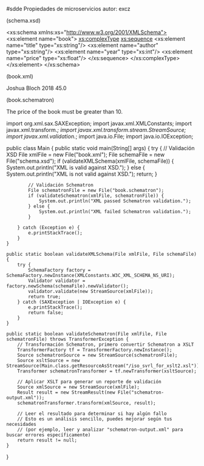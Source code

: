 #sdde Propiedades de microservicios
autor: excz

(schema.xsd)
<?xml version="1.0"?>
<xs:schema xmlns:xs="http://www.w3.org/2001/XMLSchema">
    <xs:element name="book">
        <xs:complexType>
            <xs:sequence>
                <xs:element name="title" type="xs:string"/>
                <xs:element name="author" type="xs:string"/>
                <xs:element name="year" type="xs:int"/>
                <xs:element name="price" type="xs:float"/>
            </xs:sequence>
        </xs:complexType>
    </xs:element>
</xs:schema>

(book.xml)
<?xml version="1.0"?>
<book>
    <title>Effective Java</title>
    <author>Joshua Bloch</author>
    <year>2018</year>
    <price>45.0</price>
</book>

(book.schematron)
<?xml version="1.0" encoding="UTF-8"?>
<schema xmlns="http://purl.oclc.org/dsdl/schematron">
    <pattern id="price-validation">
        <rule context="book">
            <assert test="price > 10">The price of the book must be greater than 10.</assert>
        </rule>
    </pattern>
</schema>

import org.xml.sax.SAXException;
import javax.xml.XMLConstants;
import javax.xml.transform.*;
import javax.xml.transform.stream.StreamSource;
import javax.xml.validation.*;
import java.io.File;
import java.io.IOException;

public class Main {
    public static void main(String[] args) {
        try {
            // Validación XSD
            File xmlFile = new File("book.xml");
            File schemaFile = new File("schema.xsd");
            if (validateXMLSchema(xmlFile, schemaFile)) {
                System.out.println("XML is valid against XSD.");
            } else {
                System.out.println("XML is not valid against XSD.");
                return;
            }

            // Validación Schematron
            File schematronFile = new File("book.schematron");
            if (validateSchematron(xmlFile, schematronFile)) {
                System.out.println("XML passed Schematron validation.");
            } else {
                System.out.println("XML failed Schematron validation.");
            }

        } catch (Exception e) {
            e.printStackTrace();
        }
    }

    public static boolean validateXMLSchema(File xmlFile, File schemaFile) {
        try {
            SchemaFactory factory = SchemaFactory.newInstance(XMLConstants.W3C_XML_SCHEMA_NS_URI);
            Validator validator = factory.newSchema(schemaFile).newValidator();
            validator.validate(new StreamSource(xmlFile));
            return true;
        } catch (SAXException | IOException e) {
            e.printStackTrace();
            return false;
        }
    }

    public static boolean validateSchematron(File xmlFile, File schematronFile) throws TransformerException {
        // Transformación Schematron, primero convertir Schematron a XSLT
        TransformerFactory tf = TransformerFactory.newInstance();
        Source schematronSource = new StreamSource(schematronFile);
        Source xsltSource = new StreamSource(Main.class.getResourceAsStream("/iso_svrl_for_xslt2.xsl"));
        Transformer schematronTransformer = tf.newTransformer(xsltSource);

        // Aplicar XSLT para generar un reporte de validación
        Source xmlSource = new StreamSource(xmlFile);
        Result result = new StreamResult(new File("schematron-output.xml"));
        schematronTransformer.transform(xmlSource, result);

        // Leer el resultado para determinar si hay algún fallo
        // Esto es un análisis sencillo, puedes mejorar según tus necesidades
        // (por ejemplo, leer y analizar "schematron-output.xml" para buscar errores específicamente)
        return result != null;
    }
}

